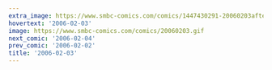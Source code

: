 ```yaml
---
extra_image: https://www.smbc-comics.com/comics/1447430291-20060203after.png
hovertext: '2006-02-03'
image: https://www.smbc-comics.com/comics/20060203.gif
next_comic: '2006-02-04'
prev_comic: '2006-02-02'
title: '2006-02-03'
---
```


